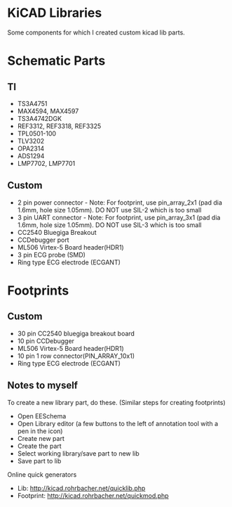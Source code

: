 KiCAD Libraries
===============

Some components for which I created custom kicad lib parts.

Schematic Parts
===============

TI
--

- TS3A4751
- MAX4594, MAX4597
- TS3A4742DGK
- REF3312, REF3318, REF3325
- TPL0501-100
- TLV3202
- OPA2314
- ADS1294
- LMP7702, LMP7701

Custom
------

- 2 pin power connector - Note: For footprint, use pin_array_2x1 (pad dia 1.6mm, hole size 1.05mm). DO NOT use SIL-2 which is too small
- 3 pin UART connector - Note: For footprint, use pin_array_3x1 (pad dia 1.6mm, hole size 1.05mm). DO NOT use SIL-3 which is too small
- CC2540 Bluegiga Breakout
- CCDebugger port
- ML506 Virtex-5 Board header(HDR1)
- 3 pin ECG probe (SMD)
- Ring type ECG electrode (ECGANT)

Footprints
==========

Custom
-------

- 30 pin CC2540 bluegiga breakout board
- 10 pin CCDebugger
- ML506 Virtex-5 Board header(HDR1)
- 10 pin 1 row connector(PIN_ARRAY_10x1)
- Ring type ECG electrode (ECGANT)

Notes to myself
--------------

To create a new library part, do these. (Similar steps for creating footprints)

- Open EESchema
- Open Library editor (a few buttons to the left of annotation tool with a pen in the icon)
- Create new part
- Create the part
- Select working library/save part to new lib
- Save part to lib

Online quick generators

- Lib: http://kicad.rohrbacher.net/quicklib.php
- Footprint: http://kicad.rohrbacher.net/quickmod.php

